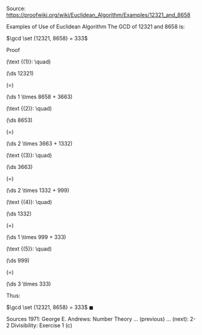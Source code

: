 # 

Source: https://proofwiki.org/wiki/Euclidean_Algorithm/Examples/12321_and_8658

Examples of Use of Euclidean Algorithm
The GCD of $12321$ and $8658$ is:

$\gcd \set {12321, 8658} = 333$


Proof



\(\text {(1)}: \quad\)









\(\ds 12321\)

\(=\)







\(\ds 1 \times 8658 + 3663\)










\(\text {(2)}: \quad\)









\(\ds 8653\)

\(=\)







\(\ds 2 \times 3663 + 1332\)










\(\text {(3)}: \quad\)









\(\ds 3663\)

\(=\)







\(\ds 2 \times 1332 + 999\)










\(\text {(4)}: \quad\)









\(\ds 1332\)

\(=\)







\(\ds 1 \times 999 + 333\)










\(\text {(5)}: \quad\)









\(\ds 999\)

\(=\)







\(\ds 3 \times 333\)









Thus:

$\gcd \set {12321, 8658} = 333$
$\blacksquare$


Sources
1971: George E. Andrews: Number Theory ... (previous) ... (next): $\text {2-2}$ Divisibility: Exercise $1 \ \text{(c)}$




